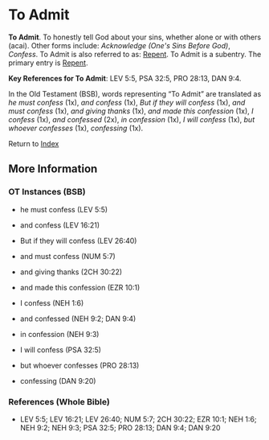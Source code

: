 # To Admit
**To Admit**. 
To honestly tell God about your sins, whether alone or with others (acai). 
Other forms include: 
*Acknowledge (One's Sins Before God)*, *Confess*. 
To Admit is also referred to as: 
[Repent](Repent.md). 
To Admit is a subentry. The primary entry is 
[Repent](Repent.md). 


**Key References for To Admit**: 
LEV 5:5, PSA 32:5, PRO 28:13, DAN 9:4. 


In the Old Testament (BSB), words representing “To Admit” are translated as 
*he must confess* (1x), *and confess* (1x), *But if they will confess* (1x), *and must confess* (1x), *and giving thanks* (1x), *and made this confession* (1x), *I confess* (1x), *and confessed* (2x), *in confession* (1x), *I will confess* (1x), *but whoever confesses* (1x), *confessing* (1x). 




Return to [Index](00-Index.md)

## More Information

### OT Instances (BSB)

* he must confess (LEV 5:5)

* and confess (LEV 16:21)

* But if they will confess (LEV 26:40)

* and must confess (NUM 5:7)

* and giving thanks (2CH 30:22)

* and made this confession (EZR 10:1)

* I confess (NEH 1:6)

* and confessed (NEH 9:2; DAN 9:4)

* in confession (NEH 9:3)

* I will confess (PSA 32:5)

* but whoever confesses (PRO 28:13)

* confessing (DAN 9:20)



### References (Whole Bible)

* LEV 5:5; LEV 16:21; LEV 26:40; NUM 5:7; 2CH 30:22; EZR 10:1; NEH 1:6; NEH 9:2; NEH 9:3; PSA 32:5; PRO 28:13; DAN 9:4; DAN 9:20



